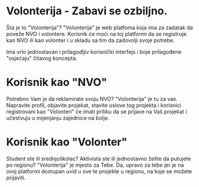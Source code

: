 # Volonterija - Zabavi se ozbiljno.

Šta je to "Volonterija"?
"Volonterija" je web platfoma koja ima za zadatak da poveže NVO i volontere.
Korisnik će moći na toj platformi da se registruje kao NVO ili kao volonter i
u skladu sa tim da zadovolji svoje potrebe.

Ima vrlo jednostavan i prilagodljiv korisnički interfejs i boje prilagođene
"osjećaju" čitavog koncepta.


# Korisnik kao "NVO"

Potrebno Vam je da reklamirate svoju NVO?
"Volonterija" je tu za vas. Napravite profil, objavite projekat, stavite uslove tog projekta
i korisnici registrovani kao "Volonteri" će imati priliku da se prijave na Vaš projekat i učestvuju
u mijenjanju zajednice na bolje.


# Korisnik kao "Volonter"

Student ste ili srednjoškolac? Aktivista ste ili jednostavno želite da putujete po regionu?
"Volonterija" je mjesto za Tebe. Da, upravo za tebe jer je na ovoj platformi dostupan uvid
u sve te projekte u regionu, na koje se možete prijaviti.
